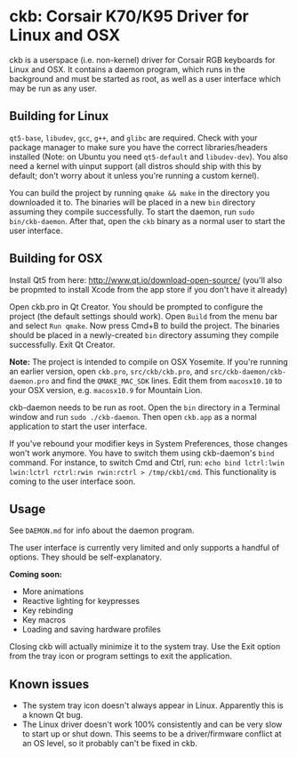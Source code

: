 ckb: Corsair K70/K95 Driver for Linux and OSX
=============================================

ckb is a userspace (i.e. non-kernel) driver for Corsair RGB keyboards for Linux and OSX. It contains a daemon program, which runs in the background and must be started as root, as well as a user interface which may be run as any user.

Building for Linux
------------------

`qt5-base`, `libudev`, `gcc`, `g++`, and `glibc` are required. Check with your package manager to make sure you have the correct libraries/headers installed (Note: on Ubuntu you need `qt5-default` and `libudev-dev`). You also need a kernel with uinput support (all distros should ship with this by default; don't worry about it unless you're running a custom kernel).

You can build the project by running `qmake && make` in the directory you downloaded it to. The binaries will be placed in a new `bin` directory assuming they compile successfully. To start the daemon, run `sudo bin/ckb-daemon`. After that, open the `ckb` binary as a normal user to start the user interface.

Building for OSX
----------------

Install Qt5 from here: http://www.qt.io/download-open-source/ (you'll also be propmted to install Xcode from the app store if you don't have it already)

Open ckb.pro in Qt Creator. You should be prompted to configure the project (the default settings should work). Open `Build` from the menu bar and select `Run qmake`. Now press Cmd+B to build the project. The binaries should be placed in a newly-created `bin` directory assuming they compile successfully. Exit Qt Creator.

**Note:** The project is intended to compile on OSX Yosemite. If you're running an earlier version, open `ckb.pro`, `src/ckb/ckb.pro`, and `src/ckb-daemon/ckb-daemon.pro` and find the `QMAKE_MAC_SDK` lines. Edit them from `macosx10.10` to your OSX version, e.g. `macosx10.9` for Mountain Lion.

ckb-daemon needs to be run as root. Open the `bin` directory in a Terminal window and run `sudo ./ckb-daemon`. Then open `ckb.app` as a normal application to start the user interface.

If you've rebound your modifier keys in System Preferences, those changes won't work anymore. You have to switch them using ckb-daemon's `bind` command. For instance, to switch Cmd and Ctrl, run: `echo bind lctrl:lwin lwin:lctrl rctrl:rwin rwin:rctrl > /tmp/ckb1/cmd`. This functionality is coming to the user interface soon.

Usage
-----

See `DAEMON.md` for info about the daemon program.

The user interface is currently very limited and only supports a handful of options. They should be self-explanatory.

**Coming soon:**
- More animations
- Reactive lighting for keypresses
- Key rebinding
- Key macros
- Loading and saving hardware profiles

Closing ckb will actually minimize it to the system tray. Use the Exit option from the tray icon or program settings to exit the application.

Known issues
------------

- The system tray icon doesn't always appear in Linux. Apparently this is a known Qt bug.
- The Linux driver doesn't work 100% consistently and can be very slow to start up or shut down. This seems to be a driver/firmware conflict at an OS level, so it probably can't be fixed in ckb.
